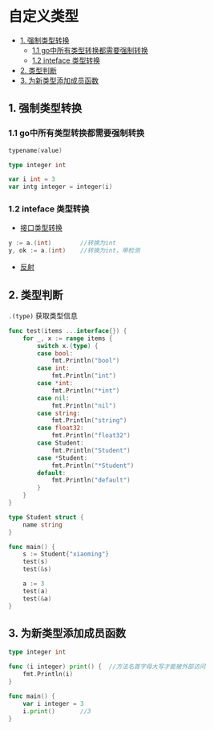 # 自定义类型

- [1. 强制类型转换](#1-强制类型转换)
  - [1.1 go中所有类型转换都需要强制转换](#11-go中所有类型转换都需要强制转换)
  - [1.2 inteface 类型转换](#12-inteface-类型转换)
- [2. 类型判断](#2-类型判断)
- [3. 为新类型添加成员函数](#3-为新类型添加成员函数)

## 1. 强制类型转换

### 1.1 go中所有类型转换都需要强制转换

```go
typename(value)
```

```go
type integer int

var i int = 3
var intg integer = integer(i)
```

### 1.2 inteface 类型转换

- [接口类型转换](golang.interface.md#2-空接口及与普通类型的转换)

```go
y := a.(int)        //转换为int
y, ok := a.(int)    //转换为int，带检测
```

- [反射](golang.reflect.md)

## 2. 类型判断

`.(type)` 获取类型信息

```go
func test(items ...interface{}) {
    for _, x := range items {
        switch x.(type) {
        case bool:
            fmt.Println("bool")
        case int:
            fmt.Println("int")
        case *int:
            fmt.Println("*int")
        case nil:
            fmt.Println("nil")
        case string:
            fmt.Println("string")
        case float32:
            fmt.Println("float32")
        case Student:
            fmt.Println("Student")
        case *Student:
            fmt.Println("*Student")
        default:
            fmt.Println("default")
        }
    }
}

type Student struct {
    name string
}

func main() {
    s := Student{"xiaoming"}
    test(s)
    test(&s)

    a := 3
    test(a)
    test(&a)
}
```

## 3. 为新类型添加成员函数

```go
type integer int

func (i integer) print() {  //方法名首字母大写才能被外部访问
    fmt.Println(i)
}

func main() {
    var i integer = 3
    i.print()       //3
}
```

